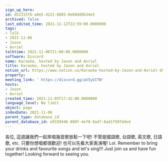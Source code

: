 ```yaml
---
sign_up_here: 
id: d52315f6-a0e5-4121-8885-0e89dd0b34e5
archived: false
last_edited_time: 2021-11-12T22:59:00.0000000
tags:
- Talk
- 2021-11-06
- Jason
- Avriel
talktime: 2021-11-06T21:00:00.0000000
software: Discord
name: Karaoke, hosted by Jason and Avriel
title: Karaoke, hosted by Jason and Avriel
notion_url: https://www.notion.so/Karaoke-hosted-by-Jason-and-Avriel-d52315f6a0e5412188850e89dd0b34e5
property: 
meeting_link: ' https://discord.gg/aV5yGtTW'
hosts:
- Jason
- Avriel
created_time: 2021-11-05T17:42:00.0000000
language_level: No limit
object: page
indexDate: 2021-11-06
parent_type: database_id
parent_database_id: e9339446-880f-4ef0-8ad7-8ad1f507dded
---
```





各位, 這週讓我們一起來唱幾首歌放鬆一下吧! 不管是國語歌, 台語歌, 英文歌, 日語歌, etc. 只要你想唱都很歡迎! 也可以先看大家表演喔! Lol. 
Remember to bring your drinks and favourite songs and let's sing!!!
Just join us and have fun together! Looking forward to seeing you.









